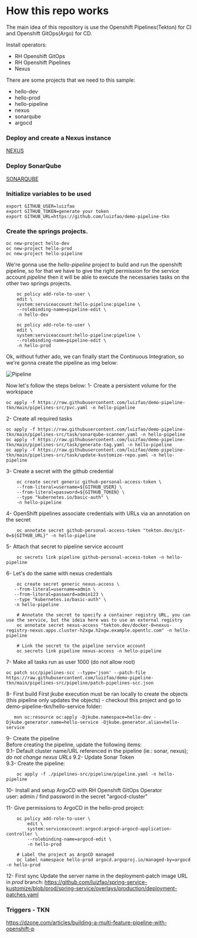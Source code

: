 # How this repo works
The main idea of this repository is use the Openshift Pipelines(Tekton) for CI and Openshift GitOps(Argo) for CD.

Install operators:
- RH Openshift GitOps
- RH Openshift Pipelines
- Nexus

There are some projects that we need to this sample:
- hello-dev
- hello-prod
- hello-pipeline
- nexus
- sonarqube
- argocd

### Deploy and create a Nexus instance
[NEXUS](https://github.com/luizfao/demo-pipeline-tkn/blob/main/nexus/README.md)


### Deploy SonarQube
[SONARQUBE](https://github.com/luizfao/demo-pipeline-tkn/blob/main/sonarqube/sonarqube.adoc)


### Initialize variables to be used
```shell
export GITHUB_USER=luizfao
export GITHUB_TOKEN=generate your token
export GITHUB_URL=https://github.com/luizfao/demo-pipeline-tkn
```

### Create the springs projects.
```shell
oc new-project hello-dev
oc new-project hello-prod
oc new-project hello-pipeline
```

We're gonna use the *hello-pipeline* project to build and run the openshift pipeline, so for that we have to give the right permission for the service account *pipeline* then it will be able to execute the necessaries tasks on the other two springs projects.

```shell
    oc policy add-role-to-user \
    edit \
    system:serviceaccount:hello-pipeline:pipeline \
    --rolebinding-name=pipeline-edit \
    -n hello-dev
```
```shell
    oc policy add-role-to-user \
    edit \
    system:serviceaccount:hello-pipeline:pipeline \
    --rolebinding-name=pipeline-edit \
    -n hello-prod
```

Ok, without futher ado, we can finally start the Continuous Integration, so we're gonna create the pipeline as img below:

![Pipeline](https://github.com/luizfao/demo-pipeline-tkn/blob/main/imgs/pipeline.png)

Now let's follow the steps below: 
1- Create a persistent volume for the workspace
```shell
oc apply -f https://raw.githubusercontent.com/luizfao/demo-pipeline-tkn/main/pipelines-src/pvc.yaml -n hello-pipeline
```
2- Create all required tasks
```shell
oc apply -f https://raw.githubusercontent.com/luizfao/demo-pipeline-tkn/main/pipelines-src/task/sonarqube-scanner.yaml -n hello-pipeline
oc apply -f https://raw.githubusercontent.com/luizfao/demo-pipeline-tkn/main/pipelines-src/task/generate-tag.yaml -n hello-pipeline
oc apply -f https://raw.githubusercontent.com/luizfao/demo-pipeline-tkn/main/pipelines-src/task/update-kustomize-repo.yaml -n hello-pipeline
```

3- Create a secret with the github credential
```shell
    oc create secret generic github-personal-access-token \
    --from-literal=username=${GITHUB_USER} \
    --from-literal=password=${GITHUB_TOKEN} \
    --type "kubernetes.io/basic-auth" \
    -n hello-pipeline
```
4- OpenShift pipelines associate credentials with URLs via an annotation on the secret
```shell
    oc annotate secret github-personal-access-token "tekton.dev/git-0=${GITHUB_URL}" -n hello-pipeline
```
5- Attach that secret to pipeline service account
```shell
    oc secrets link pipeline github-personal-access-token -n hello-pipeline
```

6- Let's do the same with nexus credentials
```shell
    oc create secret generic nexus-access \
   --from-literal=username=admin \
   --from-literal=password=admin123 \
   --type "kubernetes.io/basic-auth" \
   -n hello-pipeline

    # Annotate the secret to specify a container registry URL, you can use the service, but the ideia here was to use an external registry
    oc annotate secret nexus-access "tekton.dev/docker-0=nexus-registry-nexus.apps.cluster-h2xgw.h2xgw.example.opentlc.com" -n hello-pipeline

    # Link the secret to the pipeline service account
    oc secrets link pipeline nexus-access -n hello-pipeline
```
7- Make all tasks run as user 1000 (do not allow root)
```shell
oc patch scc/pipelines-scc --type='json' --patch-file https://raw.githubusercontent.com/luizfao/demo-pipeline-tkn/main/pipelines-src/pipeline/patch-pipelines-scc.json
```

8- First build
First jkube execution must be ran locally to create the objects (this pipeline only updates the objects) - checkout this project and go to demo-pipeline-tkn/hello-service folder:
```shell
   mvn oc:resource oc:apply -Djkube.namespace=hello-dev -Djkube.generator.name=hello-service -Djkube.generator.alias=hello-service
```

9- Create the pipeline  
Before creating the pipeline, update the following items:  
9.1- Default cluster name/URL referenced in the pipeline (ie.: sonar, nexus); *do not change nexus URLs*
9.2- Update Sonar Token  
9.3- Create the pipeline:  
```shell
    oc apply -f ./pipelines-src/pipeline/pipeline.yaml -n hello-pipeline
```

10- Install and setup ArgoCD with RH Openshift GitOps Operator  
user: admin / find password in the secret "argocd-cluster"

11- Give permissions to ArgoCD in the hello-prod project:
```shell
    oc policy add-role-to-user \
        edit \
        system:serviceaccount:argocd:argocd-argocd-application-controller \
        --rolebinding-name=argocd-edit \
        -n hello-prod

    # Label the project as ArgoCD managed
    oc label namespace hello-prod argocd.argoproj.io/managed-by=argocd -n hello-prod
```

12- First sync
Update the server name in the deployment-patch image URL in *prod* branch:
https://github.com/luizfao/spring-service-kustomize/blob/prod/spring-service/overlays/production/deployment-patches.yaml

### Triggers - TKN
https://dzone.com/articles/building-a-multi-feature-pipeline-with-openshift-p
